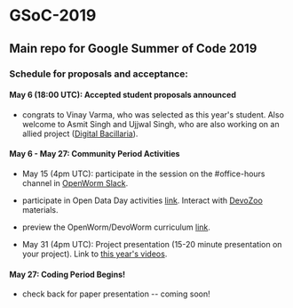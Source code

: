 # GSoC-2019
## Main repo for Google Summer of Code 2019

### Schedule for proposals and acceptance:

#### May 6 (18:00 UTC):    Accepted student proposals announced  

* congrats to Vinay Varma, who was selected as this year's student. Also welcome to Asmit Singh and Ujjwal Singh, who are also working on an allied project ([Digital Bacillaria](https://github.com/devoworm/Digital-Bacillaria)).

#### May 6 - May 27: Community Period Activities

* May 15 (4pm UTC): participate in the session on the #office-hours channel in [OpenWorm Slack](https://launchpass.com/openworm).

* participate in Open Data Day activities [link](https://github.com/devoworm/Open-Data-Day-2019). Interact with [DevoZoo](https://devoworm.github.io/) materials.

* preview the OpenWorm/DevoWorm curriculum [link](https://github.com/devoworm/OW-DW-Education).

* May 31 (4pm UTC): Project presentation (15-20 minute presentation on your project). Link to [this year's videos](https://www.youtube.com/channel/UChGTq41_rJwmZ1I4j7SezWQ).

#### May 27: Coding Period Begins!  

* check back for paper presentation -- coming soon! 
